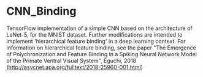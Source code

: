 # CNN_Binding

TensorFlow implementation of a simple CNN based on the architecture of LeNet-5, for the MNIST dataset.
Further modifications are intended to implement 'hierarchical feature binding' in a deep learning context.
For information on hierarchical feature binding, see the paper "The Emergence of Polychronization and Feature Binding in a Spiking Neural Network Model of the Primate Ventral Visual System", Eguchi, 2018 (http://psycnet.apa.org/fulltext/2018-25960-001.html)
